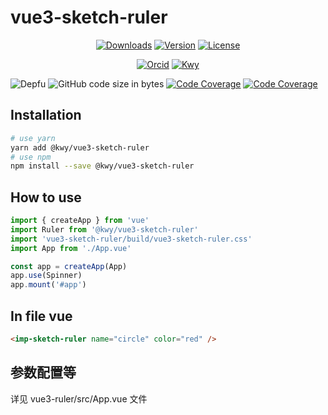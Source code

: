 # vue3-sketch-ruler

<p align="center">
  <a href="https://www.npmjs.com/package/@kangwuyi/vue3-sketch-ruler"><img src="https://img.shields.io/npm/dm/@kangwuyi/vue3-sketch-ruler.svg?sanitize=true" alt="Downloads"></a>
  <a href="https://www.npmjs.com/package/@kangwuyi/vue3-sketch-ruler"><img src="https://img.shields.io/npm/v/@kangwuyi/vue3-sketch-ruler.svg?sanitize=true" alt="Version"></a>
  <a href="https://www.npmjs.com/package/@kangwuyi/vue3-sketch-ruler"><img src="https://img.shields.io/npm/l/@kangwuyi/vue3-sketch-ruler.svg?sanitize=true" alt="License"></a>
</p>

<p align="center">
  <a href="https://orcid.org/0009-0009-0993-7629"><img src="https://img.shields.io/badge/iD-0009--0009--0993--7629-f5f5f5" alt="Orcid"></a>
  <a href="https://ko-fi.com/kwy"><img src="https://badgen.net/badge/icon/kofi?icon=kofi&label=kwy&color=F16061" alt="Kwy"></a>

<!-- [![iD: 0009-0009-0993-7629](https://img.shields.io/badge/0009--0009--0993--7629-blue.svg?style=for-the-badge&logo=orcid)](https://orcid.org/0009-0009-0993-7629) [![Ko-fi](https://img.shields.io/badge/ko--fi-F16061?style=for-the-badge&logo=kofi&logoColor=f5f5f5)](https://ko-fi.com/kwy) -->

</p>

<p align="center">

![Depfu](https://img.shields.io/depfu/kangwuyi/vue3-sketch-ruler) ![GitHub code size in bytes](https://img.shields.io/github/languages/code-size/kangwuyi/vue3-sketch-ruler) [![Code Coverage](https://img.shields.io/codecov/c/github/kangwuyi/vue3-sketch-ruler)](https://codecov.io/github/kangwuyi/vue3-sketch-ruler) [![Code Coverage](https://github.com/kangwuyi/vue3-sketch-ruler/actions/workflows/node.js.yml/badge.svg)](https://github.com/kangwuyi/kangwuyi/vue3-sketch-ruler)


</p>

## Installation

```bash
# use yarn
yarn add @kwy/vue3-sketch-ruler
# use npm
npm install --save @kwy/vue3-sketch-ruler
```

## How to use
```js
import { createApp } from 'vue'
import Ruler from '@kwy/vue3-sketch-ruler'
import 'vue3-sketch-ruler/build/vue3-sketch-ruler.css'
import App from './App.vue'

const app = createApp(App)
app.use(Spinner)
app.mount('#app')
```

## In file vue
```html
<imp-sketch-ruler name="circle" color="red" />
```

## 参数配置等

详见 vue3-ruler/src/App.vue 文件